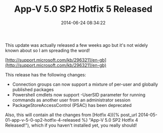 ﻿---
title: App-V 5.0 SP2 Hotfix 5 Released
slug: app-v-5-0-sp2-hotfix-5-released
date: '2014-06-24 08:34:22'
redirect_from: /2014/06/app-v-5-0-sp2-hotfix-5-released/
layout: single
classes: wide
categories:
  - App-V
tags:
  - App-V
  - Hotfix
---

This update was actually released a few weeks ago but it's not widely known about so I am spreading the word!

[http://support.microsoft.com/kb/2963211/en-gb](http://support.microsoft.com/kb/2963211/en-gb)

This release has the following changes:

* Connection groups can now support a mixture of per-user and globally published packages
* Powershell cmdlets now support -UserSID parameter for running commands as another user from an administrator session
* PackageStoreAccessControl (PSAC) has been deprecated

Also, this will contain all the changes from [Hotfix 4]({% post_url 2014-05-01-app-v-5-0-sp2-hotfix-4-released %} "App-V 5.0 SP2 Hotfix 4 Released!"), which if you haven't installed yet, you really should!